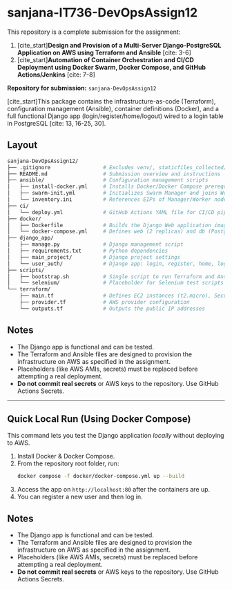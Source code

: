 # sanjana-IT736-DevOpsAssign12

This repository is a complete submission for the assignment:
1.  [cite_start]**Design and Provision of a Multi-Server Django-PostgreSQL Application on AWS using Terraform and Ansible** [cite: 3-6]
2.  [cite_start]**Automation of Container Orchestration and CI/CD Deployment using Docker Swarm, Docker Compose, and GitHub Actions/Jenkins** [cite: 7-8]

**Repository for submission:** `sanjana-DevOpsAssign12`

[cite_start]This package contains the infrastructure-as-code (Terraform), configuration management (Ansible), container definitions (Docker), and a full functional Django app (login/register/home/logout) wired to a login table in PostgreSQL [cite: 13, 16-25, 30].

## Layout 
```bash
sanjana-DevOpsAssign12/
├── .gitignore                 # Excludes venv/, staticfiles_collected/, .terraform/
├── README.md                  # Submission overview and instructions
├── ansible/                   # Configuration management scripts
│   ├── install-docker.yml     # Installs Docker/Docker Compose prerequisites
│   ├── swarm-init.yml         # Initializes Swarm Manager and joins Worker(s)
│   └── inventory.ini          # References EIPs of Manager/Worker nodes
├── ci/
│   └── deploy.yml             # GitHub Actions YAML file for CI/CD pipeline
├── docker/
│   ├── Dockerfile             # Builds the Django Web application image
│   └── docker-compose.yml     # Defines web (2 replicas) and db (PostgreSQL) services for Swarm
├── django_app/
│   ├── manage.py              # Django management script
│   ├── requirements.txt       # Python dependencies
│   ├── main_project/          # Django project settings
│   └── user_auth/             # Django app: login, register, home, logout logic
├── scripts/
│   ├── bootstrap.sh           # Single script to run Terraform and Ansible
│   └── selenium/              # Placeholder for Selenium test scripts
└── terraform/
    ├── main.tf                # Defines EC2 instances (t2.micro), Security Group, and EIPs
    ├── provider.tf            # AWS provider configuration
    └── outputs.tf             # Outputs the public IP addresses
```
## Notes

* The Django app is functional and can be tested.
* The Terraform and Ansible files are designed to provision the infrastructure on AWS as specified in the assignment.
* Placeholders (like AWS AMIs, secrets) must be replaced before attempting a real deployment.
* **Do not commit real secrets** or AWS keys to the repository. Use GitHub Actions Secrets.

---

## Quick Local Run (Using Docker Compose)

This command lets you test the Django application *locally* without deploying to AWS.

1.  Install Docker & Docker Compose.
2.  From the repository root folder, run:
    ```bash
    docker compose -f docker/docker-compose.yml up --build
    ```
3.  Access the app on `http://localhost:80` after the containers are up.
4.  You can register a new user and then log in.

## Notes

* The Django app is functional and can be tested.
* The Terraform and Ansible files are designed to provision the infrastructure on AWS as specified in the assignment.
* Placeholders (like AWS AMIs, secrets) must be replaced before attempting a real deployment.
* **Do not commit real secrets** or AWS keys to the repository. Use GitHub Actions Secrets.